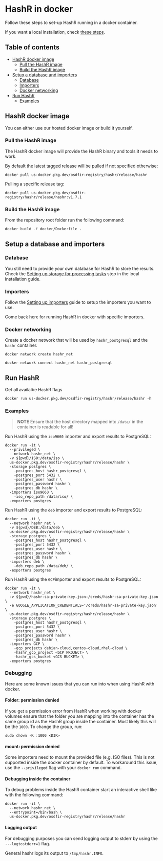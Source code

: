 # HashR in docker

Follow these steps to set-up HashR running in a docker container.

If you want a local installation, check [these steps](https://github.com/google/hashr#setting-up-hashr).

## Table of contents

* [HashR docker image](#hashr-docker-image)
  * [Pull the HashR image](#pull-the-hashr-image)
  * [Build the HashR image](#build-the-hashr-image)
* [Setup a database and importers](#setup-a-database-and-importers)
    * [Database](#database)
    * [Importers](#importers)
    * [Docker networking](#docker-networking)
* [Run HashR](#run-hashr)
    * [Examples](#examples)


## HashR docker image

You can either use our hosted docker image or build it yourself.

### Pull the HashR image

The HashR docker image will provide the HashR binary and tools it needs to
work.

By default the latest tagged release will be pulled if not specified otherwise:

```shell
docker pull us-docker.pkg.dev/osdfir-registry/hashr/release/hashr
```

Pulling a specific release tag:

```shell
docker pull us-docker.pkg.dev/osdfir-registry/hashr/release/hashr:v1.7.1
```

### Build the HashR image

From the repository root folder run the following command:

```shell
docker build -f docker/Dockerfile .
```

## Setup a database and importers

### Database

You still need to provide your own database for HashR to store the results.
Check the [Setting up storage for processing tasks](https://github.com/google/hashr#setting-up-storage-for-processing-tasks) step in the local installation
guide.

### Importers

Follow the [Setting up importers](https://github.com/google/hashr#setting-up-importers)
guide to setup the importers you want to use.

Come back here for running HashR in docker with specific importers.

### Docker networking

Create a docker network that will be used by `hashr_postgresql` and the `hashr`
container.

```shell
docker network create hashr_net
```

```shell
docker network connect hashr_net hashr_postgresql
```

## Run HashR

Get all availalbe HashR flags

```shell
docker run us-docker.pkg.dev/osdfir-registry/hashr/release/hashr -h
```

### Examples

> **NOTE**
Ensure that the host directory mapped into `/data/` in the container is
readable for all!

Run HashR using the `iso9660` importer and export results to PostgreSQL:

```shell
docker run -it \
  --privileged \
  --network hashr_net \
  -v ${pwd}/ISO:/data/iso \
  us-docker.pkg.dev/osdfir-registry/hashr/release/hashr \
  -storage postgres \
    -postgres_host hashr_postgresql \
    -postgres_port 5432 \
    -postgres_user hashr \
    -postgres_password hashr \
    -postgres_db hashr \
  -importers iso9660 \
    -iso_repo_path /data/iso/ \
  -exporters postgres
```

Run HashR using the `deb` importer and export results to PostgreSQL:

```shell
docker run -it \
  --network hashr_net \
  -v ${pwd}/DEB:/data/deb \
  us-docker.pkg.dev/osdfir-registry/hashr/release/hashr \
  -storage postgres \
    -postgres_host hashr_postgresql \
    -postgres_port 5432 \
    -postgres_user hashr \
    -postgres_password hashr \
    -postgres_db hashr \
  -importers deb \
    -deb_repo_path /data/deb/ \
  -exporters postgres
```

Run HashR using the `GCP`importer and export results to PostgreSQL:

```shell
docker run -it \
  --network hashr_net \
  -v ${pwd}/hashr-sa-private-key.json:/creds/hashr-sa-private-key.json \
  -e GOOGLE_APPLICATION_CREDENTIALS='/creds/hashr-sa-private-key.json' \
  us-docker.pkg.dev/osdfir-registry/hashr/release/hashr \
  -storage postgres \
    -postgres_host hashr_postgresql \
    -postgres_port 5432 \
    -postgres_user hashr \
    -postgres_password hashr \
    -postgres_db hashr \
  -importers GCP \
    -gcp_projects debian-cloud,centos-cloud,rhel-cloud \
    -hashr_gcp_project <GCP PROJECT> \
    -hashr_gcs_bucket <GCS BUCKET> \
  -exporters postgres
```

### Debugging

Here are some known issues that you can run into when using HashR with docker.

#### Folder: permission denied

If you get a permission error from HashR when working with docker volumes ensure
that the folder you are mapping into the container has the same group id as the
HashR group inside the container. Most likely this will be the `1000`. To change
the group, run:

`sudo chown -R :1000 <DIR>`

#### mount: permission denied

Some importers need to mount the provided file (e.g. ISO files). This is not
supported inside the docker container by default. To workaround this issue, use
the `--privileged` flag with your `docker run` command.

#### Debugging inside the container

To debug problems inside the HashR container start an interactive shell like
with the following command:

```
docker run -it \
  --network hashr_net \
  --entrypoint=/bin/bash \
  us-docker.pkg.dev/osdfir-registry/hashr/release/hashr
```

#### Logging output

For debugging purposes you can send logging output to stderr by using the
`---logtostderr=1` flag.

General hashr logs its output to `/tmp/hashr.INFO`.
